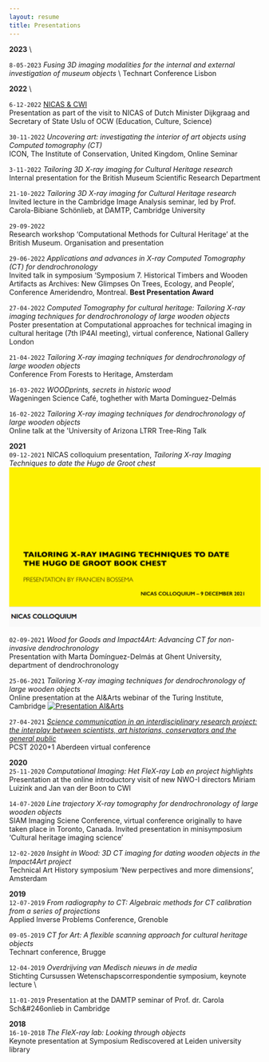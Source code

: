 ```yaml
---
layout: resume
title: Presentations
---
```

__2023__ \

`8-05-2023` *Fusing 3D imaging modalities for the internal and external investigation of museum objects* \ 
Technart Conference Lisbon


__2022__ \

`6-12-2022` [NICAS & CWI](https://www.nicas-research.nl/visit-by-minister-dijkgraaf-and-state-secretary-uslu/) \
Presentation as part of the visit to NICAS of Dutch Minister Dijkgraag and Secretary of State Uslu of OCW (Education, Culture, Science)

`30-11-2022` *Uncovering art: investigating the interior of art objects using Computed tomography (CT)* \
ICON, The Institute of Conservation, United Kingdom, Online Seminar

`3-11-2022` *Tailoring 3D X-ray imaging for Cultural Heritage research* \
Internal presentation for the British Museum Scientific Research Department

`21-10-2022` *Tailoring 3D X-ray imaging for Cultural Heritage research* \
 Invited lecture in the Cambridge Image Analysis seminar, led by Prof. Carola-Bibiane Schönlieb, at DAMTP, Cambridge University

`29-09-2022` \
Research workshop ‘Computational Methods for Cultural Heritage’ at the British Museum. Organisation and presentation 

`29-06-2022` *Applications and advances in X-ray Computed Tomography (CT) for dendrochronology* \
Invited talk in symposium ‘Symposium 7. Historical Timbers and Wooden Artifacts as Archives: New Glimpses On Trees, Ecology, and People’, Conference Ameridendro, Montreal. **Best Presentation Award**

`27-04-2022` *Computed Tomography for cultural heritage: Tailoring X-ray imaging techniques for dendrochronology of large wooden objects* \
Poster presentation at Computational approaches for technical imaging in cultural heritage (7th IP4AI meeting), virtual conference, National Gallery London

`21-04-2022` *Tailoring X-ray imaging techniques for dendrochronology of large wooden objects* \
Conference From Forests to Heritage, Amsterdam

`16-03-2022` *WOODprints, secrets in historic wood* \
Wageningen Science Café, toghether with Marta Domínguez-Delmás

`16-02-2022` *Tailoring X-ray imaging techniques for dendrochronology of large wooden objects* \
Online talk at the 'University of Arizona LTRR Tree-Ring Talk

__2021__ \
`09-12-2021` NICAS colloquium presentation, *Tailoring X-ray Imaging Techniques to date the Hugo de Groot chest* \
[![Presentation NICAS](/images/Bossema_nicas.png)](https://youtu.be/tY1gDk12zCA)

`02-09-2021` *Wood for Goods and Impact4Art: Advancing CT for non-invasive dendrochronology* \
Presentation with Marta Domínguez-Delmás at Ghent University, department of dendrochronology

`25-06-2021` *Tailoring X-ray imaging techniques for dendrochronology of large wooden objects*  \
Online presentation at the AI&Arts webinar of the Turing Institute, Cambridge
[![Presentation AI&Arts](/images/Bossema_25_06_2021.png)](https://www.youtube.com/watch?v=vBB149Togl0)

`27-04-2021` [*Science communication in an interdisciplinary research project: the interplay between scientists, art historians, conservators and the general public*](https://conference.pcst.co/program/abstract/1121 ) \
PCST 2020+1 Aberdeen virtual conference


__2020__ \
`25-11-2020` *Computational Imaging: Het FleX-ray Lab en project highlights*\
Presentation at the online introductory visit of new NWO-I directors Miriam Luizink and Jan van der Boon to CWI

`14-07-2020` *Line trajectory X-ray tomography for dendrochronology of large wooden objects*  \
SIAM Imaging Sciene Conference, virtual conference originally to have taken place in Toronto, Canada. Invited presentation in minisymposium ‘Cultural heritage imaging science’

`12-02-2020` *Insight in Wood: 3D CT imaging for dating wooden objects in the Impact4Art project*  \
Technical Art History symposium ‘New perpectives and more dimensions’, Amsterdam

__2019__ \
`12-07-2019` *From radiography to CT: Algebraic methods for CT calibration from a series of projections* \
Applied Inverse Problems Conference, Grenoble

`09-05-2019` *CT for Art: A flexible scanning approach for cultural heritage objects*  \
Technart conference, Brugge 

`12-04-2019` *Overdrijving van Medisch nieuws in de media*  \
Stichting Cursussen Wetenschapscorrespondentie symposium, keynote lecture \

`11-01-2019` Presentation at the DAMTP seminar of Prof. dr. Carola Sch&#246onlieb in Cambridge 

__2018__ \
`16-10-2018` *The FleX-ray lab: Looking through objects* \
Keynote presentation at Symposium Rediscovered at Leiden university library 

